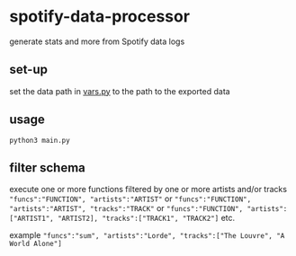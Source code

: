 # spotify-data-processor
 generate stats and more from Spotify data logs

## set-up
set the data path in [vars.py](./vars.py) to the path to the exported data

## usage
`python3 main.py`

## filter schema
execute one or more functions filtered by one or more artists and/or tracks
`"funcs":"FUNCTION", "artists":"ARTIST"` or
`"funcs":"FUNCTION", "artists":"ARTIST", "tracks":"TRACK"` or
`"funcs":"FUNCTION", "artists":["ARTIST1", "ARTIST2], "tracks":["TRACK1", "TRACK2"]` etc.

example
`"funcs":"sum", "artists":"Lorde", "tracks":["The Louvre", "A World Alone"]`
